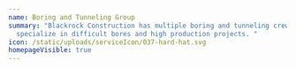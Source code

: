 ```yaml
---
name: Boring and Tunneling Group
summary: "Blackrock Construction has multiple boring and tunneling crews. We
  specialize in difficult bores and high production projects. "
icon: /static/uploads/serviceIcon/037-hard-hat.svg
homepageVisible: true
---
```

